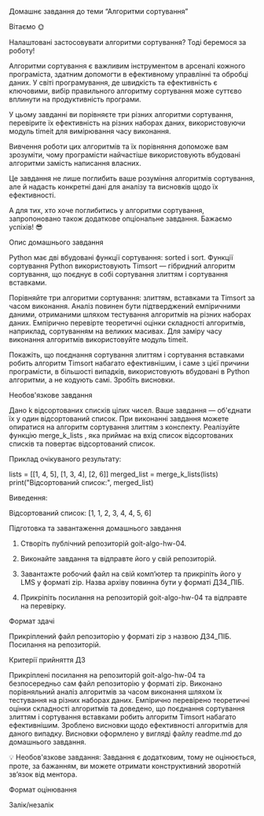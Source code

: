 Домашнє завдання до теми “Алгоритми сортування”

Вітаємо 🌞

Налаштовані застосовувати алгоритми сортування? Тоді беремося за роботу!

Алгоритми сортування є важливим інструментом в арсеналі кожного програміста, здатним допомогти в ефективному управлінні та обробці даних. У світі програмування, де швидкість та ефективність є ключовими, вибір правильного алгоритму сортування може суттєво вплинути на продуктивність програми.

У цьому завданні ви порівняєте три різних алгоритми сортування, перевірите їх ефективність на різних наборах даних, використовуючи модуль timeit для вимірювання часу виконання.

Вивчення роботи цих алгоритмів та їх порівняння допоможе вам зрозуміти, чому програмісти найчастіше використовують вбудовані алгоритми замість написання власних.

Це завдання не лише поглибить ваше розуміння алгоритмів сортування, але й надасть конкретні дані для аналізу та висновків щодо їх ефективності.

А для тих, хто хоче поглибитись у алгоритми сортування, запропоновано також додаткове опціональне завдання. Бажаємо успіхів! 😎

Опис домашнього завдання

Python має дві вбудовані функції сортування: sorted і sort. Функції сортування Python використовують Timsort — гібридний алгоритм сортування, що поєднує в собі сортування злиттям і сортування вставками.

Порівняйте три алгоритми сортування: злиттям, вставками та Timsort за часом виконання. Аналіз повинен бути підтверджений емпіричними даними, отриманими шляхом тестування алгоритмів на різних наборах даних. Емпірично перевірте теоретичні оцінки складності алгоритмів, наприклад, сортуванням на великих масивах. Для заміру часу виконання алгоритмів використовуйте модуль timeit.

Покажіть, що поєднання сортування злиттям і сортування вставками робить алгоритм Timsort набагато ефективнішим, і саме з цієї причини програмісти, в більшості випадків, використовують вбудовані в Python алгоритми, а не кодують самі. Зробіть висновки.

Необов'язкове завдання

Дано k відсортованих списків цілих чисел. Ваше завдання — об'єднати їх у один відсортований список. При виконанні завдання можете опиратися на алгоритм сортування злиттям з конспекту. Реалізуйте функцію merge_k_lists , яка приймає на вхід список відсортованих списків та повертає відсортований список.

Приклад очікуваного результату:

lists = [[1, 4, 5], [1, 3, 4], [2, 6]]
merged_list = merge_k_lists(lists)
print("Відсортований список:", merged_list)

Виведення:

Відсортований список: [1, 1, 2, 3, 4, 4, 5, 6]

Підготовка та завантаження домашнього завдання

1. Створіть публічний репозиторій goit-algo-hw-04.

2. Виконайте завдання та відправте його у свій репозиторій.

3. Завантажте робочий файл на свій комп’ютер та прикріпіть його у LMS у форматі zip. Назва архіву повинна бути у форматі ДЗ4_ПІБ.

4. Прикріпіть посилання на репозиторій goit-algo-hw-04 та відправте на перевірку.

Формат здачі

Прикріплений файл репозиторію у форматі zip з назвою ДЗ4_ПІБ.
Посилання на репозиторій.

Критерії прийняття ДЗ

Прикріплені посилання на репозиторій goit-algo-hw-04 та безпосередньо сам файл репозиторію у форматі zip.
Виконано порівняльний аналіз алгоритмів за часом виконання шляхом їх тестування на різних наборах даних.
Емпірично перевірено теоретичні оцінки складності алгоритмів та доведено, що поєднання сортування злиттям і сортування вставками робить алгоритм Timsort набагато ефективнішим.
Зроблено висновки щодо ефективності алгоритмів для даного випадку. Висновки оформлено у вигляді файлу readme.md до домашнього завдання.

💡 Необов'язкове завдання: Завдання є додатковим, тому не оцінюється, проте, за бажанням, ви можете отримати конструктивний зворотній зв’язок від ментора.

Формат оцінювання

Залік/незалік
